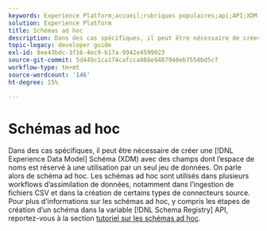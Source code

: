 ```yaml
---
keywords: Experience Platform;accueil;rubriques populaires;api;API;XDM;système XDM;modèle de données d’expérience;modèle de données d’expérience;modèle de données d’expérience;modèle de données;modèle de données;registre des schémas;ad hoc;ad hoc;ad hoc;ad hoc;ad hoc;ad hoc;ad hoc;ad hoc;ad hoc;ad hoc;ad hoc ;
solution: Experience Platform
title: Schémas ad hoc
description: Dans des cas spécifiques, il peut être nécessaire de créer un schéma XDM avec des champs dont l’espace de noms est réservé à une utilisation par un seul jeu de données. On parle alors de schéma ad hoc.
topic-legacy: developer guide
exl-id: 8ee43bdc-3f16-4ec9-b17a-9942e4599023
source-git-commit: 5d449c1ca174cafcca988e9487940eb7550bd5cf
workflow-type: tm+mt
source-wordcount: '146'
ht-degree: 15%

---
```


# Schémas ad hoc

Dans des cas spécifiques, il peut être nécessaire de créer une [!DNL Experience Data Model] Schéma (XDM) avec des champs dont l’espace de noms est réservé à une utilisation par un seul jeu de données. On parle alors de schéma ad hoc. Les schémas ad hoc sont utilisés dans plusieurs workflows d’assimilation de données, notamment dans l’ingestion de fichiers CSV et dans la création de certains types de connecteurs source. Pour plus d’informations sur les schémas ad hoc, y compris les étapes de création d’un schéma dans la variable [!DNL Schema Registry] API, reportez-vous à la section [tutoriel sur les schémas ad hoc](../tutorials/ad-hoc.md).
